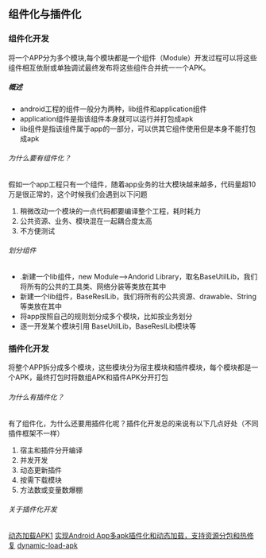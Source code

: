 ## 组件化与插件化 ##
### 组件化开发 ###

将一个APP分为多个模块,每个模块都是一个组件（Module）开发过程可以将这些组件相互依耐或单独调试最终发布将这些组件合并统一一个APK。

##### 概述 #####

- android工程的组件一般分为两种，lib组件和application组件
- application组件是指该组件本身就可以运行并打包成apk
- lib组件是指该组件属于app的一部分，可以供其它组件使用但是本身不能打包成apk

###### 为什么要有组件化？ ######
假如一个app工程只有一个组件，随着app业务的壮大模块越来越多，代码量超10万是很正常的，这个时候我们会遇到以下问题

1. 稍微改动一个模块的一点代码都要编译整个工程，耗时耗力
2. 公共资源、业务、模块混在一起耦合度太高
3. 不方便测试

###### 划分组件 #######
- .新建一个lib组件，new Module—>Andorid Library，取名BaseUtilLib，我们将所有的公共的工具类、网络分装等类放在其中
- 新建一个lib组件，BaseReslLib，我们将所有的公共资源、drawable、String等类放在其中
- 将app按照自己的规则划分成多个模块，比如按业务划分
- 逐一开发某个模块引用 BaseUtilLib，BaseReslLib模块等

### 插件化开发 ###

将整个APP拆分成多个模块，这些模块分为宿主模块和插件模块，每个模块都是一个APK，最终打包时将数组APK和插件APK分开打包

###### 为什么有插件化？ ######
有了组件化，为什么还要用插件化呢？插件化开发总的来说有以下几点好处（不同插件框架不一样）

1. 宿主和插件分开编译
2. 并发开发
3. 动态更新插件
4. 按需下载模块
5. 方法数或变量数爆棚

###### 关于插件化开发 ######
[动态加载APK1](https://github.com/panzf/DLAPK)
[实现Android App多apk插件化和动态加载，支持资源分包和热修复](https://github.com/CtripMobile/DynamicAPK)
[dynamic-load-apk](https://github.com/singwhatiwanna/dynamic-load-apk)